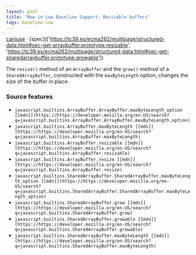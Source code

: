 ```yaml
---
layout: post
title: "New in Low Baseline Support: Resizable buffers"
tags: baseline-low
---
```


[caniuse](https://caniuse.com/?search=resizable-buffers) · [spec](['https://tc39.es/ecma262/multipage/structured-data.html#sec-get-arraybuffer.prototype.resizable', 'https://tc39.es/ecma262/multipage/structured-data.html#sec-get-sharedarraybuffer.prototype.growable'])

The `resize()` method of an `ArrayBuffer` and the `grow()` method of a `SharedArrayBuffer`, constructed with the `maxByteLength` option, changes the size of the buffer in place.

### Source features

- ``javascript.builtins.ArrayBuffer.ArrayBuffer.maxByteLength_option [[mdn]](https://https://developer.mozilla.org/en-US/search?q=javascript.builtins.ArrayBuffer.ArrayBuffer.maxByteLength_option)``
- ``javascript.builtins.ArrayBuffer.maxByteLength [[mdn]](https://https://developer.mozilla.org/en-US/search?q=javascript.builtins.ArrayBuffer.maxByteLength)``
- ``javascript.builtins.ArrayBuffer.resizable [[mdn]](https://https://developer.mozilla.org/en-US/search?q=javascript.builtins.ArrayBuffer.resizable)``
- ``javascript.builtins.ArrayBuffer.resize [[mdn]](https://https://developer.mozilla.org/en-US/search?q=javascript.builtins.ArrayBuffer.resize)``
- ``javascript.builtins.SharedArrayBuffer.SharedArrayBuffer.maxByteLength_option [[mdn]](https://https://developer.mozilla.org/en-US/search?q=javascript.builtins.SharedArrayBuffer.SharedArrayBuffer.maxByteLength_option)``
- ``javascript.builtins.SharedArrayBuffer.grow [[mdn]](https://https://developer.mozilla.org/en-US/search?q=javascript.builtins.SharedArrayBuffer.grow)``
- ``javascript.builtins.SharedArrayBuffer.growable [[mdn]](https://https://developer.mozilla.org/en-US/search?q=javascript.builtins.SharedArrayBuffer.growable)``
- ``javascript.builtins.SharedArrayBuffer.maxByteLength [[mdn]](https://https://developer.mozilla.org/en-US/search?q=javascript.builtins.SharedArrayBuffer.maxByteLength)``
